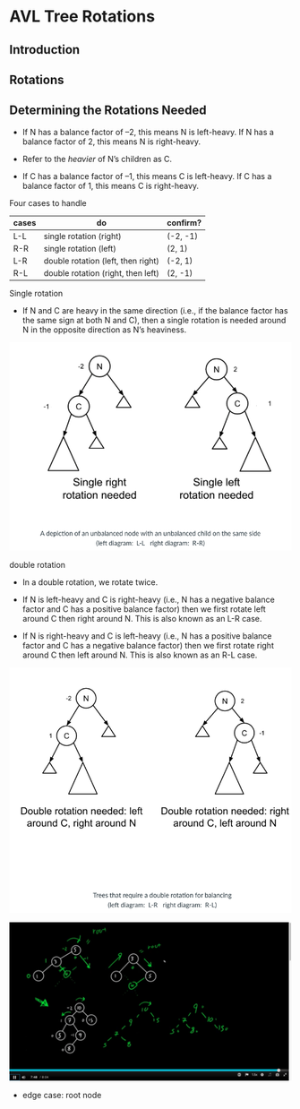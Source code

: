 # AVL Tree Rotations

## Introduction

## Rotations

## Determining the Rotations Needed

- If N has a balance factor of $–2$, this means N is left-heavy. If N has a balance factor of $2$, this means N is right-heavy. 

- Refer to the *heavier* of N’s children as C. 

- If C has a balance factor of $–1$, this means C is left-heavy. If C has a balance factor of $1$, this means C is right-heavy.

Four cases to handle

| cases | do | confirm? |
| ------------- | ------------- | ------------- |
| L-L | single rotation (right) | (-2, -1) |
| R-R | single rotation (left) | (2, 1) |
| L-R | double rotation (left, then right) | (-2, 1) |
| R-L | double rotation (right, then left)  | (2, -1) |


Single rotation

- If N and C are heavy in the same direction (i.e., if the balance factor has the same sign at both N and C), then a single rotation is needed around N in the opposite direction as N’s heaviness. 

![](single.png)


double rotation

- In a double rotation, we rotate twice. 

- If N is left-heavy and C is right-heavy (i.e., N has a negative balance factor and C has a positive balance factor) then we first rotate left around C then right around N. This is also known as an L-R case. 

-  If N is right-heavy and C is left-heavy (i.e., N has a positive balance factor and C has a negative balance factor) then we first rotate right around C then left around N. This is also known as an R-L case. 

![](double.png)

![](rotate.png)

- edge case: root node 

